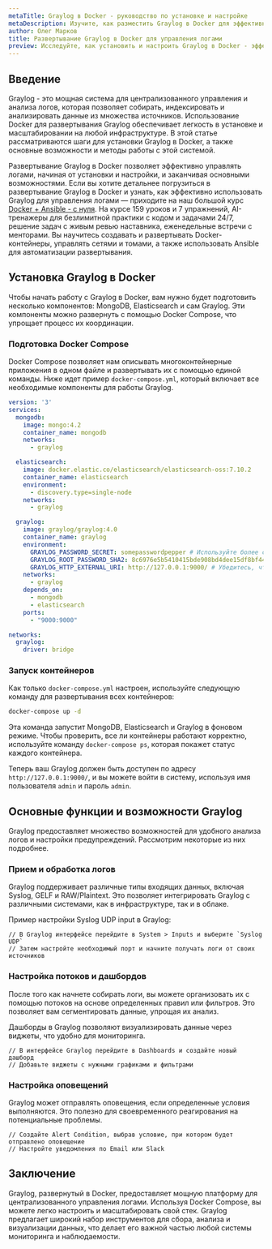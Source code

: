 ```yaml
---
metaTitle: Graylog в Docker - руководство по установке и настройке
metaDescription: Изучите, как разместить Graylog в Docker для эффективного управления логами - от установки и настройки до основных возможностей
author: Олег Марков
title: Развертывание Graylog в Docker для управления логами
preview: Исследуйте, как установить и настроить Graylog в Docker - эффективное управление логами, удобное масштабирование и поддержка работы в облаке
---
```


## Введение

Graylog - это мощная система для централизованного управления и анализа логов, которая позволяет собирать, индексировать и анализировать данные из множества источников. Использование Docker для развертывания Graylog обеспечивает легкость в установке и масштабировании на любой инфраструктуре. В этой статье рассматриваются шаги для установки Graylog в Docker, а также основные возможности и методы работы с этой системой.

Развертывание Graylog в Docker позволяет эффективно управлять логами, начиная от установки и настройки, и заканчивая основными возможностями. Если вы хотите детальнее погрузиться в развертывание Graylog в Docker и узнать, как эффективно использовать Graylog для управления логами — приходите на наш большой курс [Docker + Ansible - с нуля](https://purpleschool.ru/course/docker). На курсе 159 уроков и 7 упражнений, AI-тренажеры для безлимитной практики с кодом и задачами 24/7, решение задач с живым ревью наставника, еженедельные встречи с менторами. Вы научитесь создавать и развертывать Docker-контейнеры, управлять сетями и томами, а также использовать Ansible для автоматизации развертывания.

## Установка Graylog в Docker

Чтобы начать работу с Graylog в Docker, вам нужно будет подготовить несколько компонентов: MongoDB, Elasticsearch и сам Graylog. Эти компоненты можно развернуть с помощью Docker Compose, что упрощает процесс их координации.

### Подготовка Docker Compose

Docker Compose позволяет нам описывать многоконтейнерные приложения в одном файле и развертывать их с помощью единой команды. Ниже идет пример `docker-compose.yml`, который включает все необходимые компоненты для работы Graylog.

```yaml
version: '3'
services:
  mongodb:
    image: mongo:4.2
    container_name: mongodb
    networks:
      - graylog

  elasticsearch:
    image: docker.elastic.co/elasticsearch/elasticsearch-oss:7.10.2
    container_name: elasticsearch
    environment:
      - discovery.type=single-node
    networks:
      - graylog

  graylog:
    image: graylog/graylog:4.0
    container_name: graylog
    environment:
      GRAYLOG_PASSWORD_SECRET: somepasswordpepper # Используйте более сложный и случайный пароль
      GRAYLOG_ROOT_PASSWORD_SHA2: 8c6976e5b5410415bde908bd4dee15df8bf4419bd031df1a8c3b25a1214e0f90 # SHA2 хэш "admin"
      GRAYLOG_HTTP_EXTERNAL_URI: http://127.0.0.1:9000/ # Убедитесь, что это соответствует вашему домену или IP
    networks:
      - graylog
    depends_on:
      - mongodb
      - elasticsearch
    ports:
      - "9000:9000"

networks:
  graylog:
    driver: bridge
```

### Запуск контейнеров

Как только `docker-compose.yml` настроен, используйте следующую команду для развертывания всех контейнеров:

```bash
docker-compose up -d
```

Эта команда запустит MongoDB, Elasticsearch и Graylog в фоновом режиме. Чтобы проверить, все ли контейнеры работают корректно, используйте команду `docker-compose ps`, которая покажет статус каждого контейнера.

Теперь ваш Graylog должен быть доступен по адресу `http://127.0.0.1:9000/`, и вы можете войти в систему, используя имя пользователя `admin` и пароль `admin`.

## Основные функции и возможности Graylog

Graylog предоставляет множество возможностей для удобного анализа логов и настройки предупреждений. Рассмотрим некоторые из них подробнее.

### Прием и обработка логов

Graylog поддерживает различные типы входящих данных, включая Syslog, GELF и RAW/Plaintext. Это позволяет интегрировать Graylog с различными системами, как в инфраструктуре, так и в облаке.

Пример настройки Syslog UDP input в Graylog:

```
// В Graylog интерфейсе перейдите в System > Inputs и выберите `Syslog UDP`
// Затем настройте необходимый порт и начните получать логи от своих источников
```

### Настройка потоков и дашбордов

После того как начнете собирать логи, вы можете организовать их с помощью потоков на основе определенных правил или фильтров. Это позволяет вам сегментировать данные, упрощая их анализ.

Дашборды в Graylog позволяют визуализировать данные через виджеты, что удобно для мониторинга.

```
// В интерфейсе Graylog перейдите в Dashboards и создайте новый дашборд
// Добавьте виджеты с нужными графиками и фильтрами
```

### Настройка оповещений

Graylog может отправлять оповещения, если определенные условия выполняются. Это полезно для своевременного реагирования на потенциальные проблемы.

```
// Создайте Alert Condition, выбрав условие, при котором будет отправлено оповещение
// Настройте уведомления по Email или Slack
```

## Заключение

Graylog, развернутый в Docker, предоставляет мощную платформу для централизованного управления логами. Используя Docker Compose, вы можете легко настроить и масштабировать свой стек. Graylog предлагает широкий набор инструментов для сбора, анализа и визуализации данных, что делает его важной частью любой системы мониторинга и наблюдаемости.
